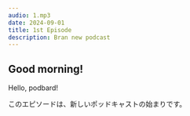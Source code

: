 ```yaml
---
audio: 1.mp3
date: 2024-09-01
title: 1st Episode
description: Bran new podcast
---
```


## Good morning!

Hello, podbard!

このエピソードは、新しいポッドキャストの始まりです。
